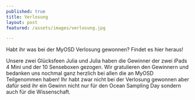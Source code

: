 ```yaml
---
published: true
title: Verlosung
layout: post
featured: /assets/images/verlosung.jpg

---
```

Habt ihr was bei der MyOSD Verlosung gewonnen? Findet es hier heraus!

Unsere zwei Glücksfeen Julia und Julia haben die Gewinner der zwei iPads 4 Mini und der 10 Senseboxen gezogen.
Wir gratulieren den Gewinnern und bedanken uns nochmal ganz herzlich bei allen die an MyOSD Teilgenommen haben!
Ihr habt zwar nicht bei der Verlosung gewonnen aber dafür seid ihr ein Gewinn nicht nur für den Ocean Sampling Day sondern auch für die Wissenschaft.

